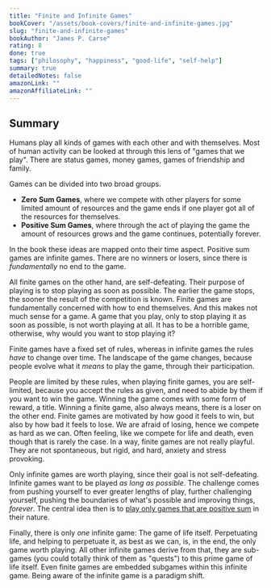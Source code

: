```yaml
---
title: "Finite and Infinite Games"
bookCover: "/assets/book-covers/finite-and-infinite-games.jpg"
slug: "finite-and-infinite-games"
bookAuthor: "James P. Carse"
rating: 8
done: true
tags: ["philosophy", "happiness", "good-life", "self-help"]
summary: true
detailedNotes: false
amazonLink: ""
amazonAffiliateLink: ""
---
```


## Summary

Humans play all kinds of games with each other and with themselves. Most of human activity can be looked at through this lens of "games that we play". There are status games, money games, games of friendship and family. 

Games can be divided into two broad groups.

- **Zero Sum Games**, where we compete with other players for some limited amount of resources and the game ends if one player got all of the resources for themselves.
- **Positive Sum Games**, where through the act of playing the game the amount of resources grows and the game continues, potentially forever.

In the book these ideas are mapped onto their time aspect. Positive sum games are infinite games. There are no winners or losers, since there is *fundamentally* no end to the game. 

All finite games on the other hand, are self-defeating. Their purpose of playing is to stop playing as soon as possible. The earlier the game stops, the sooner the result of the competition is known. Finite games are fundamentally concerned with how to end themselves. And this makes not much sense for a game. A game that you play, only to stop playing it as soon as possible, is not worth playing at all. It has to be a horrible game, otherwise, why would you want to stop playing it? 

Finite games have a fixed set of rules, whereas in infinite games the rules *have* to change over time. The landscape of the game changes, because people evolve what it *means* to play the game, through their participation. 

People are limited by these rules, when playing finite games, you are self-limited, because you accept the rules as given, and need to abide by them if you want to win the game. Winning the game comes with some form of reward, a title. Winning a finite game, also always means, there is a loser on the other end. Finite games are motivated by how good it feels to win, but also by how bad it feels to lose. We are afraid of losing, hence we compete as hard as we can. Often feeling, like we compete for life and death, even though that is rarely the case. In a way, finite games are not really playful. They are not spontaneous, but rigid, and hard, anxiety and stress provoking. 

Only infinite games are worth playing, since their goal is not self-defeating. Infinite games want to be played *as long as possible*. The challenge comes from pushing yourself to ever greater lengths of play, further challenging yourself, pushing the boundaries of what's possible and improving things, *forever*. The central idea then is to [play only games that are positive sum](/booknotes/navalmanack) in their nature.

Finally, there is only *one* infinite game: The game of life itself. Perpetuating life, and helping to perpetuate it, as best as we can, is, in the end, the only game worth playing. All other infinite games derive from that, they are sub-games (you could totally think of them as "quests") to this prime game of life itself. Even finite games are embedded subgames within this infinite game. Being aware of the infinite game is a paradigm shift. 
